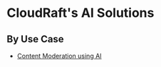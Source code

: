 # CloudRaft's AI Solutions 


## By Use Case

- [Content Moderation using AI](https://www.cloudraft.io/blog/content-moderation-using-llamaindex-and-llm)
